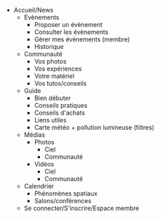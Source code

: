 - Accueil/News
    - Evènements
        - Proposer un évènement
        - Consulter les évènements
        - Gérer mes évènements (membre)
        - Historique
    - Communauté
        - Vos photos
        - Vos expériences
        - Votre matériel
        - Vos tutos/conseils
    - Guide
        - Bien débuter
        - Conseils pratiques
        - Conseils d'achats
        - Liens utiles
        - Carte météo + pollution lumineuse (filtres)
    - Médias
        - Photos
            - Ciel
            - Communauté
        - Vidéos
            - Ciel
            - Communauté
    - Calendrier
        - Phénomènes spatiaux
        - Salons/conférences
    - Se connecter/S'inscrire/Espace membre
